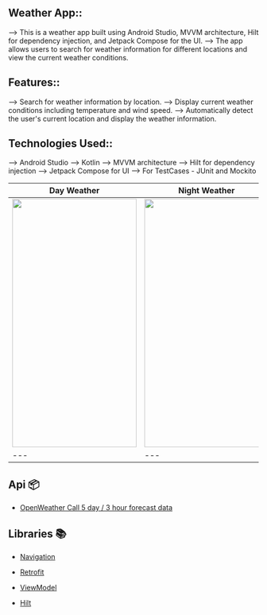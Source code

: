 Weather App::
-------------

--> This is a weather app built using Android Studio, MVVM architecture, Hilt for dependency injection, 
    and Jetpack Compose for the UI. 
--> The app allows users to search for weather information for different locations and view the current weather conditions.


Features::
----------
--> Search for weather information by location.
--> Display current weather conditions including temperature and wind speed.
--> Automatically detect the user's current location and display the weather information.


Technologies Used::
-------------------
--> Android Studio
--> Kotlin
--> MVVM architecture
--> Hilt for dependency injection
--> Jetpack Compose for UI
--> For TestCases - JUnit and Mockito

Day Weather| Night Weather
--- | ---
<img width=250 height =500 src="" /> | <img width=250 height =500 src=""/>
--- | ---

## Api 📦
* [OpenWeather Call 5 day / 3 hour forecast data](https://openweathermap.org/forecast5)

## Libraries 📚

* [Navigation](https://developer.android.com/jetpack/compose/navigation)

* [Retrofit](https://square.github.io/retrofit)

* [ViewModel](https://developer.android.com/jetpack/compose/libraries#viewmodel)

* [Hilt](https://developer.android.com/training/dependency-injection/hilt-android)
